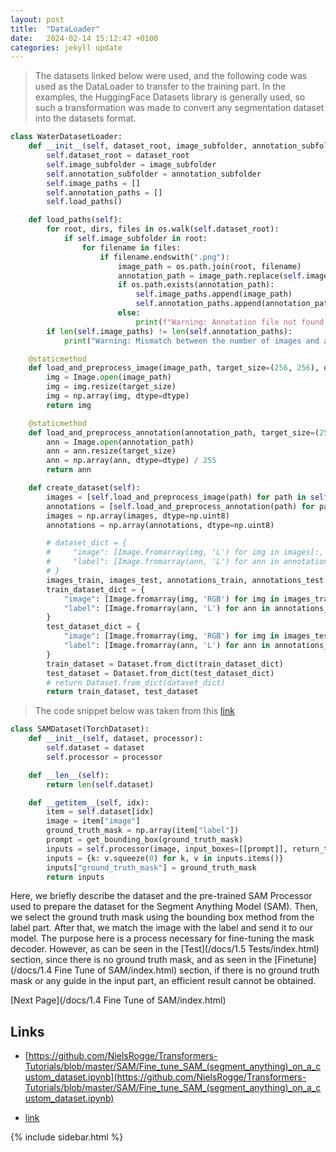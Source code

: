```yaml
---
layout: post
title:  "DataLoader"
date:   2024-02-14 15:12:47 +0100
categories: jekyll update
---
```




>The datasets linked below were used, and the following code was used as the DataLoader to transfer to the training part.
In the examples, the HuggingFace Datasets library is generally used, so such a transformation was made to convert any segmentation dataset into the datasets format.


```python
class WaterDatasetLoader:
    def __init__(self, dataset_root, image_subfolder, annotation_subfolder):
        self.dataset_root = dataset_root
        self.image_subfolder = image_subfolder
        self.annotation_subfolder = annotation_subfolder
        self.image_paths = []
        self.annotation_paths = []
        self.load_paths()

    def load_paths(self):
        for root, dirs, files in os.walk(self.dataset_root):
            if self.image_subfolder in root:
                for filename in files:
                    if filename.endswith(".png"):
                        image_path = os.path.join(root, filename)
                        annotation_path = image_path.replace(self.image_subfolder, self.annotation_subfolder).replace(".png", ".png")
                        if os.path.exists(annotation_path):
                            self.image_paths.append(image_path)
                            self.annotation_paths.append(annotation_path)
                        else:
                            print(f"Warning: Annotation file not found for image {image_path}")
        if len(self.image_paths) != len(self.annotation_paths):
            print("Warning: Mismatch between the number of images and annotations.")

    @staticmethod
    def load_and_preprocess_image(image_path, target_size=(256, 256), dtype=np.uint8):
        img = Image.open(image_path)
        img = img.resize(target_size)
        img = np.array(img, dtype=dtype)
        return img

    @staticmethod
    def load_and_preprocess_annotation(annotation_path, target_size=(256, 256), dtype=np.uint8):
        ann = Image.open(annotation_path)
        ann = ann.resize(target_size)
        ann = np.array(ann, dtype=dtype) / 255
        return ann

    def create_dataset(self):
        images = [self.load_and_preprocess_image(path) for path in self.image_paths]
        annotations = [self.load_and_preprocess_annotation(path) for path in self.annotation_paths]
        images = np.array(images, dtype=np.uint8)
        annotations = np.array(annotations, dtype=np.uint8)

        # dataset_dict = {
        #     "image": [Image.fromarray(img, 'L') for img in images[:, :, :, 0]],
        #     "label": [Image.fromarray(ann, 'L') for ann in annotations[:, :, :, 0]],
        # }  
        images_train, images_test, annotations_train, annotations_test = train_test_split(images, annotations, test_size=0.2, random_state=42)
        train_dataset_dict = { 
            "image": [Image.fromarray(img, 'RGB') for img in images_train],
            "label": [Image.fromarray(ann, 'L') for ann in annotations_train[:, :, :, 0]],
        }
        test_dataset_dict = {
            "image": [Image.fromarray(img, 'RGB') for img in images_test],
            "label": [Image.fromarray(ann, 'L') for ann in annotations_test[:, :, :, 0]],
        }
        train_dataset = Dataset.from_dict(train_dataset_dict)
        test_dataset = Dataset.from_dict(test_dataset_dict)
        # return Dataset.from_dict(dataset_dict)
        return train_dataset, test_dataset

```




>The code snippet below was taken from this [link](https://github.com/NielsRogge/Transformers-Tutorials/blob/master/SAM/Fine_tune_SAM_(segment_anything)_on_a_custom_dataset.ipynb)

```python
class SAMDataset(TorchDataset):
    def __init__(self, dataset, processor):
        self.dataset = dataset
        self.processor = processor

    def __len__(self):
        return len(self.dataset)

    def __getitem__(self, idx):
        item = self.dataset[idx]
        image = item["image"]
        ground_truth_mask = np.array(item["label"])
        prompt = get_bounding_box(ground_truth_mask)
        inputs = self.processor(image, input_boxes=[[prompt]], return_tensors="pt")
        inputs = {k: v.squeeze(0) for k, v in inputs.items()}
        inputs["ground_truth_mask"] = ground_truth_mask
        return inputs

```
Here, we briefly describe the dataset and the pre-trained SAM Processor used to prepare the dataset for the Segment Anything Model (SAM). Then, we select the ground truth mask using the bounding box method from the label part. After that, we match the image with the label and send it to our model. The purpose here is a process necessary for fine-tuning the mask decoder. However, as can be seen in the [Test](/docs/1.5 Tests/index.html) section, since there is no ground truth mask, and as seen in the [Finetune](/docs/1.4  Fine Tune of SAM/index.html) section, if there is no ground truth mask or any guide in the input part, an efficient result cannot be obtained.

[Next Page](/docs/1.4  Fine Tune of SAM/index.html)

Links
---
- [https://github.com/NielsRogge/Transformers-Tutorials/blob/master/SAM/Fine_tune_SAM_(segment_anything)_on_a_custom_dataset.ipynb](https://github.com/NielsRogge/Transformers-Tutorials/blob/master/SAM/Fine_tune_SAM_(segment_anything)_on_a_custom_dataset.ipynb)

- [link](https://github.com/NielsRogge/Transformers-Tutorials/blob/master/SAM/Fine_tune_SAM_(segment_anything)_on_a_custom_dataset.ipynb)


{% include sidebar.html %}